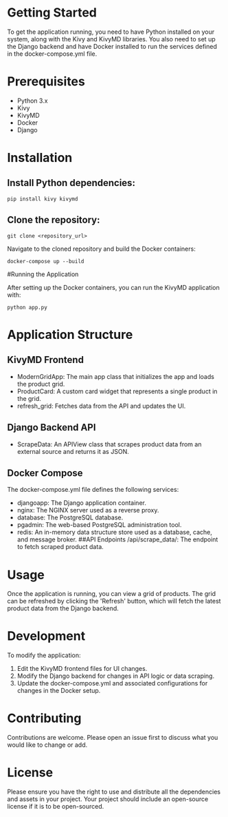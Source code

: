 # Getting Started
To get the application running, you need to have Python installed on your system, along with the Kivy and KivyMD libraries. You also need to set up the Django backend and have Docker installed to run the services defined in the docker-compose.yml file.

# Prerequisites
* Python 3.x
* Kivy
* KivyMD
* Docker
* Django

# Installation
## Install Python dependencies:

`pip install kivy kivymd`

## Clone the repository:

`git clone <repository_url>`

Navigate to the cloned repository and build the Docker containers:


``docker-compose up --build``

#Running the Application

After setting up the Docker containers, you can run the KivyMD application with:


``python app.py``


# Application Structure

## KivyMD Frontend

* ModernGridApp: The main app class that initializes the app and loads the product grid.
* ProductCard: A custom card widget that represents a single product in the grid.
* refresh_grid: Fetches data from the API and updates the UI.
  
## Django Backend API
* ScrapeData: An APIView class that scrapes product data from an external source and returns it as JSON.
  
## Docker Compose
The docker-compose.yml file defines the following services:

* djangoapp: The Django application container.
* nginx: The NGINX server used as a reverse proxy.
* database: The PostgreSQL database.
* pgadmin: The web-based PostgreSQL administration tool.
* redis: An in-memory data structure store used as a database, cache, and message broker.
##API Endpoints
/api/scrape_data/: The endpoint to fetch scraped product data.

# Usage
Once the application is running, you can view a grid of products. The grid can be refreshed by clicking the 'Refresh' button, which will fetch the latest product data from the Django backend.

# Development
To modify the application:

1. Edit the KivyMD frontend files for UI changes.
2. Modify the Django backend for changes in API logic or data scraping.
3. Update the docker-compose.yml and associated configurations for changes in the Docker setup.
   
# Contributing
Contributions are welcome. Please open an issue first to discuss what you would like to change or add.

# License
Please ensure you have the right to use and distribute all the dependencies and assets in your project. Your project should include an open-source license if it is to be open-sourced.

